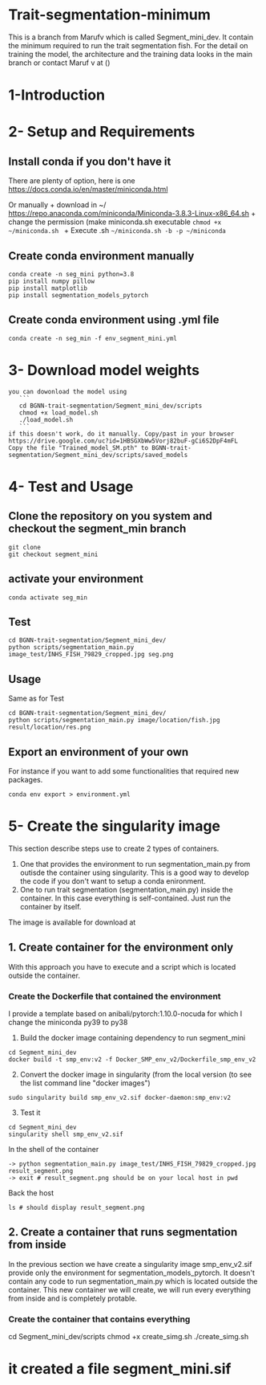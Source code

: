 # Trait-segmentation-minimum


This is a branch from Marufv which is called Segment_mini_dev. It contain the minimum required to run the trait segmentation fish.
For the detail on training the model, the architecture and the training data looks in the main branch or contact Maruf v at () 

# 1-Introduction

# 2- Setup and Requirements

## Install conda if you don't have it

There are plenty of option, here is one
https://docs.conda.io/en/master/miniconda.html

Or manually
    + download in ~/
    https://repo.anaconda.com/miniconda/Miniconda-3.8.3-Linux-x86_64.sh
    + change the permission (make miniconda.sh executable
    ```chmod +x ~/miniconda.sh ```
    + Execute .sh
    ``` ~/miniconda.sh -b -p ~/miniconda ```


## Create conda environment manually
```
conda create -n seg_mini python=3.8
pip install numpy pillow
pip install matplotlib
pip install segmentation_models_pytorch
```
## Create conda environment using .yml file 
```conda create -n seg_min -f env_segment_mini.yml```

# 3- Download model weights

    you can dowonload the model using
       ```
       cd BGNN-trait-segmentation/Segment_mini_dev/scripts
       chmod +x load_model.sh
       ./load_model.sh
       ```
    if this doesn't work, do it manually. Copy/past in your browser  https://drive.google.com/uc?id=1HBSGXbWw5Vorj82buF-gCi6S2DpF4mFL
    Copy the file "Trained_model_SM.pth" to BGNN-trait-segmentation/Segment_mini_dev/scripts/saved_models
    
# 4- Test and Usage

## Clone the repository on you system and checkout the segment_min branch

```
git clone 
git checkout segment_mini
```


## activate your environment
```conda activate seg_min```

## Test 

```
cd BGNN-trait-segmentation/Segment_mini_dev/
python scripts/segmentation_main.py image_test/INHS_FISH_79829_cropped.jpg seg.png
```

## Usage 

Same as for Test

```
cd BGNN-trait-segmentation/Segment_mini_dev/
python scripts/segmentation_main.py image/location/fish.jpg result/location/res.png
```

## Export an environment of your own 
For instance if you want to add some functionalities that required new packages.

```conda env export > environment.yml```


# 5- Create the singularity image

This section describe steps use to create 2 types of containers.

1. One that provides the environment to run segmentation_main.py from outisde the container using singularity. This is a good way to develop the code if you don't want to setup a conda enironment.
2. One to run trait segmentation (segmentation_main.py) inside the container. In this case everything is self-contained. Just run the container by itself.


The image is available for download at 

##  1. Create container for the environment only
With this approach you have to execute and a script which is located outside the container.

### Create the Dockerfile that contained the environment

I provide a template based on anibali/pytorch:1.10.0-nocuda
for which I change the miniconda py39 to py38

1. Build the docker image containing dependency to run segment_mini
```
cd Segment_mini_dev
docker build -t smp_env:v2 -f Docker_SMP_env_v2/Dockerfile_smp_env_v2
```
2. Convert the docker image in singularity (from the local version (to see the list command line "docker images")

```sudo singularity build smp_env_v2.sif docker-daemon:smp_env:v2```

3. Test it
```
cd Segment_mini_dev
singularity shell smp_env_v2.sif
```

In the shell of the container 
```
-> python segmentation_main.py image_test/INHS_FISH_79829_cropped.jpg result_segment.png
-> exit # result_segment.png should be on your local host in pwd 
```

Back the host
```
ls # should display result_segment.png
```

##  2. Create a container that runs segmentation from inside
In the previous section we have create a singularity image smp_env_v2.sif provide only the environment for segmentation_models_pytorch.
It doesn't contain any code to run segmentation_main.py which is located outside the container. This new container we will create, we will run every everything from inside and is completely protable.


### Create the container that contains everything

cd Segment_mini_dev/scripts
chmod +x create_simg.sh
./create_simg.sh
# it created a file segment_mini.sif

